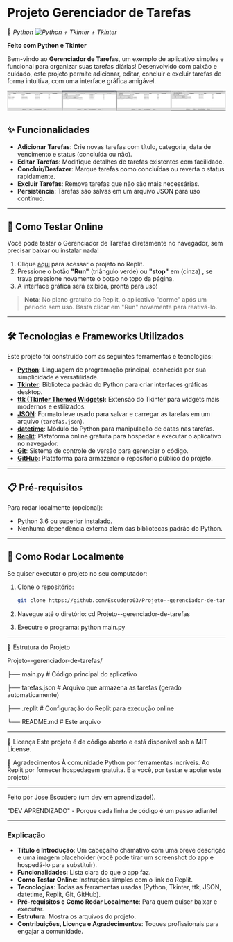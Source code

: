 # Projeto Gerenciador de Tarefas   


🐍 *Python <img src="https://www.python.org/static/community_logos/python-logo-master-v3-TM.png" alt="Python + Tkinter" width="300">  + Tkinter*



**Feito com Python e Tkinter**

                                                                        

Bem-vindo ao **Gerenciador de Tarefas**, um exemplo de aplicativo simples e funcional para organizar suas tarefas diárias! Desenvolvido com paixão e cuidado, este projeto permite adicionar, editar, concluir e excluir tarefas de forma intuitiva, com uma interface gráfica amigável.

  ![Logo do projeto](teste-gerenciador.png)
                      


## ✨ Funcionalidades
- **Adicionar Tarefas**: Crie novas tarefas com título, categoria, data de vencimento e status (concluída ou não).
- **Editar Tarefas**: Modifique detalhes de tarefas existentes com facilidade.
- **Concluir/Desfazer**: Marque tarefas como concluídas ou reverta o status rapidamente.
- **Excluir Tarefas**: Remova tarefas que não são mais necessárias.
- **Persistência**: Tarefas são salvas em um arquivo JSON para uso contínuo.

---

## 🚀 Como Testar Online
Você pode testar o Gerenciador de Tarefas diretamente no navegador, sem precisar baixar ou instalar nada!  
1. Clique [aqui](https://replit.com/@joseescudero03/Projeto-gerenciador-de-tarefas) para acessar o projeto no Replit.  
2. Pressione o botão **"Run"** (triângulo verde)  ou **"stop"** em (cinza) , se trava pressione novamente o botao no topo da página.  
3. A interface gráfica será exibida, pronta para uso!

> **Nota**: No plano gratuito do Replit, o aplicativo "dorme" após um período sem uso. Basta clicar em "Run" novamente para reativá-lo.

---

## 🛠 Tecnologias e Frameworks Utilizados
Este projeto foi construído com as seguintes ferramentas e tecnologias:

- **[Python](https://www.python.org/)**: Linguagem de programação principal, conhecida por sua simplicidade e versatilidade.
- **[Tkinter](https://docs.python.org/3/library/tkinter.html)**: Biblioteca padrão do Python para criar interfaces gráficas desktop.
- **[ ttk (Tkinter Themed Widgets)](https://docs.python.org/3/library/tkinter.ttk.html)**: Extensão do Tkinter para widgets mais modernos e estilizados.
- **[JSON](https://www.json.org/)**: Formato leve usado para salvar e carregar as tarefas em um arquivo (`tarefas.json`).
- **[datetime](https://docs.python.org/3/library/datetime.html)**: Módulo do Python para manipulação de datas nas tarefas.
- **[Replit](https://replit.com/)**: Plataforma online gratuita para hospedar e executar o aplicativo no navegador.
- **[Git](https://git-scm.com/)**: Sistema de controle de versão para gerenciar o código.
- **[GitHub](https://github.com/)**: Plataforma para armazenar o repositório público do projeto.

---

## 📋 Pré-requisitos
Para rodar localmente (opcional):
- Python 3.6 ou superior instalado.
- Nenhuma dependência externa além das bibliotecas padrão do Python.

---

## 🏃 Como Rodar Localmente
Se quiser executar o projeto no seu computador:
1. Clone o repositório:
   ```bash
   git clone https://github.com/Escudero03/Projeto--gerenciador-de-tarefas.git
   
2. Navegue até o diretório:
cd Projeto--gerenciador-de-tarefas

3. Executre o programa:
 python main.py

---

📂 Estrutura do Projeto

Projeto--gerenciador-de-tarefas/

├── main.py          # Código principal do aplicativo

├── tarefas.json     # Arquivo que armazena as tarefas (gerado automaticamente)

├── .replit         # Configuração do Replit para execução online

└── README.md       # Este arquivo

---

📜 Licença
Este projeto é de código aberto e está disponível sob a MIT License.

🌟 Agradecimentos
À comunidade Python por ferramentas incríveis.
Ao Replit por fornecer hospedagem gratuita.
E a você, por testar e apoiar este projeto!

---

Feito  por Jose Escudero (um dev em aprendizado!).

"DEV APRENDIZADO" - Porque cada linha de código é um passo adiante!


---

### **Explicação**
- **Título e Introdução**: Um cabeçalho chamativo com uma breve descrição e uma imagem placeholder (você pode tirar um screenshot do app e hospedá-lo para substituir).
- **Funcionalidades**: Lista clara do que o app faz.
- **Como Testar Online**: Instruções simples com o link do Replit.
- **Tecnologias**: Todas as ferramentas usadas (Python, Tkinter, ttk, JSON, datetime, Replit, Git, GitHub).
- **Pré-requisitos e Como Rodar Localmente**: Para quem quiser baixar e executar.
- **Estrutura**: Mostra os arquivos do projeto.
- **Contribuições, Licença e Agradecimentos**: Toques profissionais para engajar a comunidade.



